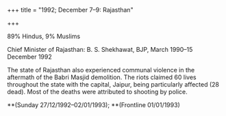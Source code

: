 +++
title = "1992; December 7–9: Rajasthan"

+++


89% Hindus, 9% Muslims

Chief Minister of Rajasthan: B. S. Shekhawat, BJP, March 1990–15 December 1992

The state of Rajasthan also experienced communal violence in the aftermath of the Babri Masjid demolition. The riots claimed 60 lives throughout the state with the capital, Jaipur, being particularly affected (28 dead). Most of the deaths were attributed to shooting by police.

**(Sunday 27/12/1992–02/01/1993); **(Frontline 01/01/1993)
